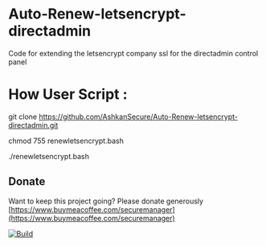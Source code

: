 # Auto-Renew-letsencrypt-directadmin
Code for extending the letsencrypt company ssl for the directadmin control panel


# How User Script :
git clone https://github.com/AshkanSecure/Auto-Renew-letsencrypt-directadmin.git

chmod 755 renewletsencrypt.bash 


./renewletsencrypt.bash


## Donate

Want to keep this project going? Please donate generously [https://www.buymeacoffee.com/securemanager](https://www.buymeacoffee.com/securemanager)

[![Build](https://www.buymeacoffee.com/assets/img/custom_images/yellow_img.png)](https://www.buymeacoffee.com/securemanager)
